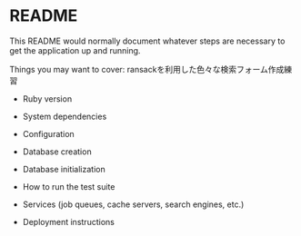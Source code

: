 # README

This README would normally document whatever steps are necessary to get the
application up and running.

Things you may want to cover:
 ransackを利用した色々な検索フォーム作成練習

* Ruby version

* System dependencies

* Configuration

* Database creation

* Database initialization

* How to run the test suite

* Services (job queues, cache servers, search engines, etc.)

* Deployment instructions
